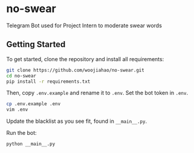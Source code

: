 # no-swear

Telegram Bot used for Project Intern to moderate swear words

## Getting Started

To get started, clone the repository and install all requirements:

```sh
git clone https://github.com/woojiahao/no-swear.git
cd no-swear
pip install -r requirements.txt
```

Then, copy `.env.example` and rename it to `.env`. Set the bot token in `.env`.

```sh
cp .env.example .env
vim .env
```

Update the blacklist as you see fit, found in `__main__.py`.

Run the bot:

```sh
python __main__.py
```
